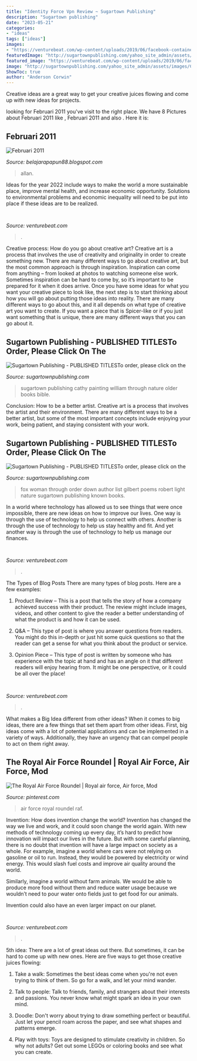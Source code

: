 ```yaml
---
title: "Identity Force Vpn Review ~ Sugartown Publishing"
description: "Sugartown publishing"
date: "2023-05-21"
categories:
- "ideas"
tags: ["ideas"]
images:
- "https://venturebeat.com/wp-content/uploads/2019/06/facebook-container-mozilla.jpg"
featuredImage: "http://sugartownpublishing.com/yahoo_site_admin/assets/images/Cathy_Dana.89183937_std.jpg"
featured_image: "https://venturebeat.com/wp-content/uploads/2019/06/facebook-container-mozilla.jpg"
image: "http://sugartownpublishing.com/yahoo_site_admin/assets/images/Cathy_Dana.89183937_std.jpg"
ShowToc: true
author: "Anderson Corwin"
---
```



Creative ideas are a great way to get your creative juices flowing and come up with new ideas for projects.

	

		
looking for Februari 2011 you've visit to the right place. We have 8 Pictures about Februari 2011 like , Februari 2011 and also . Here it is:
		
    
## Februari 2011

<img loading=lazy src="https://2.bp.blogspot.com/-FUBL8zIKXj4/TWgnAJav5II/AAAAAAAABN0/XZdihyABmRA/s1600/cgfdf.JPG" onerror="this.onerror=null;this.src='https://tse3.mm.bing.net/th?id=OIP.MbvEu8IDSFJ7ujF3FAm-6AAAAA&amp;pid=15.1';" alt="Februari 2011">

_Source: belajarapapun88.blogspot.com_

>allan. 

	

Ideas for the year 2022 include ways to make the world a more sustainable place, improve mental health, and increase economic opportunity. Solutions to environmental problems and economic inequality will need to be put into place if these ideas are to be realized.

    
## 

<img loading=lazy src="https://venturebeat.com/wp-content/uploads/2019/06/facebook-container-mozilla.jpg" onerror="this.onerror=null;this.src='https://tse3.mm.bing.net/th?id=OIP.Ua9G__9R4J_-GlZdRqPWnQHaEc&amp;pid=15.1';" alt="">

_Source: venturebeat.com_

>. 

	

Creative process: How do you go about creative art?
Creative art is a process that involves the use of creativity and originality in order to create something new. There are many different ways to go about creative art, but the most common approach is through inspiration. Inspiration can come from anything – from looked at photos to watching someone else work. Sometimes inspiration can be hard to come by, so it’s important to be prepared for it when it does arrive. Once you have some ideas for what you want your creative piece to look like, the next step is to start thinking about how you will go about putting those ideas into reality. There are many different ways to go about this, and it all depends on what type of creative art you want to create. If you want a piece that is Spicer-like or if you just want something that is unique, there are many different ways that you can go about it.

    
## Sugartown Publishing - PUBLISHED TITLESTo Order, Please Click On The

<img loading=lazy src="http://sugartownpublishing.com/yahoo_site_admin/assets/images/Cathy_Dana.89183937_std.jpg" onerror="this.onerror=null;this.src='https://tse4.mm.bing.net/th?id=OIP.Ko6pUhj566lV2504nex6ZQAAAA&amp;pid=15.1';" alt="Sugartown Publishing - PUBLISHED TITLESTo order, please click on the">

_Source: sugartownpublishing.com_

>sugartown publishing cathy painting william through nature older books bible. 

	

Conclusion: How to be a better artist.
Creative art is a process that involves the artist and their environment. There are many different ways to be a better artist, but some of the most important concepts include enjoying your work, being patient, and staying consistent with your work.

    
## Sugartown Publishing - PUBLISHED TITLESTo Order, Please Click On The

<img loading=lazy src="http://sugartownpublishing.com/yahoo_site_admin/assets/images/Fox_Woman_medium.244122234_std.jfif" onerror="this.onerror=null;this.src='https://tse4.mm.bing.net/th?id=OIP.0ALNujvVkpEGgLnq_6JoqQAAAA&amp;pid=15.1';" alt="Sugartown Publishing - PUBLISHED TITLESTo order, please click on the">

_Source: sugartownpublishing.com_

>fox woman through order down author list gilbert poems robert light nature sugartown publishing known books. 

	

In a world where technology has allowed us to see things that were once impossible, there are new ideas on how to improve our lives. One way is through the use of technology to help us connect with others. Another is through the use of technology to help us stay healthy and fit. And yet another way is through the use of technology to help us manage our finances.

    
## 

<img loading=lazy src="https://venturebeat.com/wp-content/uploads/2018/02/iphone_x_plus_digitizer.jpg?w=499" onerror="this.onerror=null;this.src='https://tse3.mm.bing.net/th?id=OIP.R3A-roaQ30_whC-sdJRS2QHaI7&amp;pid=15.1';" alt="">

_Source: venturebeat.com_

>. 

	

The Types of Blog Posts
There are many types of blog posts. Here are a few examples:
1. Product Review – This is a post that tells the story of how a company achieved success with their product. The review might include images, videos, and other content to give the reader a better understanding of what the product is and how it can be used.

2. Q&A – This type of post is where you answer questions from readers. You might do this in-depth or just hit some quick questions so that the reader can get a sense for what you think about the product or service.

3. Opinion Piece – This type of post is written by someone who has experience with the topic at hand and has an angle on it that different readers will enjoy hearing from. It might be one perspective, or it could be all over the place!


    
## 

<img loading=lazy src="https://venturebeat.com/wp-content/uploads/2018/12/DfGtlDKW0AALxnR.jpg?w=800" onerror="this.onerror=null;this.src='https://tse2.mm.bing.net/th?id=OIP.q-8bGSNNa3u3IKVIYiDrvAHaE8&amp;pid=15.1';" alt="">

_Source: venturebeat.com_

>. 

	

What makes a Big Idea different from other ideas?
When it comes to big ideas, there are a few things that set them apart from other ideas. First, big ideas come with a lot of potential applications and can be implemented in a variety of ways. Additionally, they have an urgency that can compel people to act on them right away.

    
## The Royal Air Force Roundel | Royal Air Force, Air Force, Mod

<img loading=lazy src="https://i.pinimg.com/originals/ac/c1/57/acc15707f74be85c439c14b9910402fb.png" onerror="this.onerror=null;this.src='https://tse2.mm.bing.net/th?id=OIP.0DDrGjC_T-VGOUYCVooBOgHaHa&amp;pid=15.1';" alt="The Royal Air Force Roundel | Royal air force, Air force, Mod">

_Source: pinterest.com_

>air force royal roundel raf. 

	

Invention: How does invention change the world?
Invention has changed the way we live and work, and it could soon change the world again. With new methods of technology coming up every day, it’s hard to predict how innovation will impact our lives in the future. But with some careful planning, there is no doubt that invention will have a large impact on society as a whole. 
For example, imagine a world where cars were not relying on gasoline or oil to run. Instead, they would be powered by electricity or wind energy. This would slash fuel costs and improve air quality around the world. 

Similarly, imagine a world without farm animals. We would be able to produce more food without them and reduce water usage because we wouldn’t need to pour water onto fields just to get food for our animals. 

 Invention could also have an even larger impact on our planet.

    
## 

<img loading=lazy src="https://venturebeat.com/wp-content/uploads/2019/11/IMG_3185.png?w=185" onerror="this.onerror=null;this.src='https://tse4.mm.bing.net/th?id=OIP.NrKw-jtOWsUMpoZeTMarFAAAAA&amp;pid=15.1';" alt="">

_Source: venturebeat.com_

>. 

	

5th idea:
There are a lot of great ideas out there. But sometimes, it can be hard to come up with new ones. Here are five ways to get those creative juices flowing:
1. Take a walk: Sometimes the best ideas come when you're not even trying to think of them. So go for a walk, and let your mind wander.

2. Talk to people: Talk to friends, family, and strangers about their interests and passions. You never know what might spark an idea in your own mind.

3. Doodle: Don't worry about trying to draw something perfect or beautiful. Just let your pencil roam across the paper, and see what shapes and patterns emerge.

4. Play with toys: Toys are designed to stimulate creativity in children. So why not adults? Get out some LEGOs or coloring books and see what you can create.


